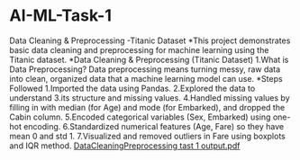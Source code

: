 # AI-ML-Task-1
Data Cleaning & Preprocessing -Titanic Dataset
*This project demonstrates basic data cleaning and preprocessing for machine learning using the Titanic dataset.
*Data Cleaning & Preprocessing (Titanic Dataset) 1.What is Data Preprocessing?
Data preprocessing means turning messy, raw data into clean, organized data that a machine learning model can use.
*Steps Followed
1.Imported the data using Pandas.
2.Explored the data to understand
3.its structure and missing values.
4.Handled missing values by filling in with median (for Age) and mode (for Embarked), and dropped the Cabin column.
5.Encoded categorical variables (Sex, Embarked) using one-hot encoding.
6.Standardized numerical features (Age, Fare) so they have mean 0 and std 1.
7.Visualized and removed outliers in Fare using boxplots and IQR method.
[DataCleaningPreprocessing tast 1 output.pdf](https://github.com/user-attachments/files/20861281/DataCleaningPreprocessing.tast.1.output.pdf)
